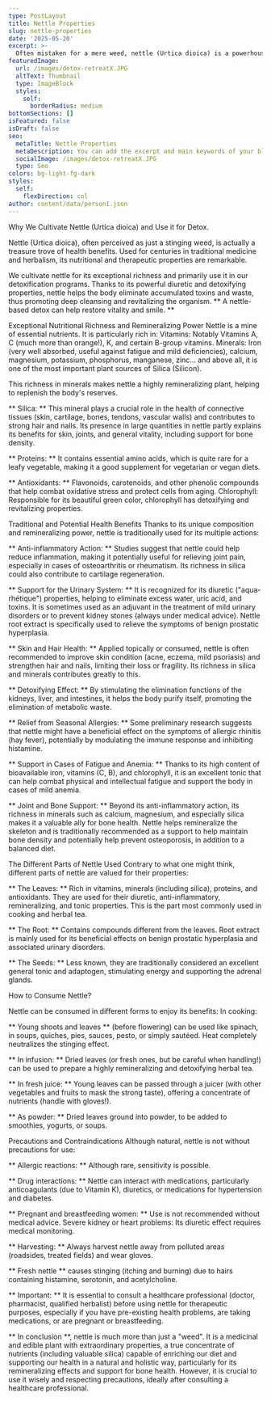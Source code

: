 ```yaml
---
type: PostLayout
title: Nettle Properties
slug: nettle-properties
date: '2025-05-20'
excerpt: >-
  Often mistaken for a mere weed, nettle (Urtica dioica) is a powerhouse of nutrition and healing. We grow and use it in our detox programs for its exceptional detoxifying and remineralizing properties. Rich in vitamins, minerals (especially silica), proteins, and antioxidants, nettle helps eliminate toxins, support joint and bone health, combat fatigue, and enhance skin and hair vitality. Whether brewed as a tea, added to dishes, or taken as a powder, nettle is a natural ally for cleansing, energy, and overall wellness—used with care and respect.
featuredImage:
  url: /images/detox-retreatX.JPG
  altText: Thumbnail
  type: ImageBlock
  styles:
    self:
      borderRadius: medium
bottomSections: []
isFeatured: false
isDraft: false
seo:
  metaTitle: Nettle Properties
  metaDescription: You can add the excerpt and main keywords of your blog post here.
  socialImage: /images/detox-retreatX.JPG
  type: Seo
colors: bg-light-fg-dark
styles:
  self:
    flexDirection: col
author: content/data/person1.json
---
```


Why We Cultivate Nettle (Urtica dioica) and Use it for Detox.

Nettle (Urtica dioica), often perceived as just a stinging weed, is actually a treasure trove of health benefits. Used for centuries in traditional medicine and herbalism, its nutritional and therapeutic properties are remarkable.

We cultivate nettle for its exceptional richness and primarily use it in our detoxification programs. Thanks to its powerful diuretic and detoxifying properties, nettle helps the body eliminate accumulated toxins and waste, thus promoting deep cleansing and revitalizing the organism.
** A nettle-based detox can help restore vitality and smile. **

Exceptional Nutritional Richness and Remineralizing Power Nettle is a mine of essential nutrients. It is particularly rich in: Vitamins: Notably Vitamins A, C (much more than orange!), K, and certain B-group vitamins.
Minerals: Iron (very well absorbed, useful against fatigue and mild deficiencies), calcium, magnesium, potassium, phosphorus, manganese, zinc... and above all, it is one of the most important plant sources of Silica (Silicon).

This richness in minerals makes nettle a highly remineralizing plant, helping to replenish the body's reserves.

** Silica: ** This mineral plays a crucial role in the health of connective tissues (skin, cartilage, bones, tendons, vascular walls) and contributes to strong hair and nails. Its presence in large quantities in nettle partly explains its benefits for skin, joints, and general vitality, including support for bone density.

** Proteins: ** It contains essential amino acids, which is quite rare for a leafy vegetable, making it a good supplement for vegetarian or vegan diets.

** Antioxidants: ** Flavonoids, carotenoids, and other phenolic compounds that help combat oxidative stress and protect cells from aging.
Chlorophyll: Responsible for its beautiful green color, chlorophyll has detoxifying and revitalizing properties.

Traditional and Potential Health Benefits Thanks to its unique composition and remineralizing power, nettle is traditionally used for its multiple actions:

** Anti-inflammatory Action: ** Studies suggest that nettle could help reduce inflammation, making it potentially useful for relieving joint pain, especially in cases of osteoarthritis or rheumatism.
Its richness in silica could also contribute to cartilage regeneration.

** Support for the Urinary System: ** It is recognized for its diuretic ("aqua-rhétique") properties, helping to eliminate excess water, uric acid, and toxins. It is sometimes used as an adjuvant in the treatment of mild urinary disorders or to prevent kidney stones (always under medical advice). Nettle root extract is specifically used to relieve the symptoms of benign prostatic hyperplasia.

** Skin and Hair Health: ** Applied topically or consumed, nettle is often recommended to improve skin condition (acne, eczema, mild psoriasis) and strengthen hair and nails, limiting their loss or fragility. Its richness in silica and minerals contributes greatly to this.

** Detoxifying Effect: ** By stimulating the elimination functions of the kidneys, liver, and intestines, it helps the body purify itself, promoting the elimination of metabolic waste.

** Relief from Seasonal Allergies: ** Some preliminary research suggests that nettle might have a beneficial effect on the symptoms of allergic rhinitis (hay fever), potentially by modulating the immune response and inhibiting histamine.

** Support in Cases of Fatigue and Anemia: ** Thanks to its high content of bioavailable iron, vitamins (C, B), and chlorophyll, it is an excellent tonic that can help combat physical and intellectual fatigue and support the body in cases of mild anemia.

** Joint and Bone Support: ** Beyond its anti-inflammatory action, its richness in minerals such as calcium, magnesium, and especially silica makes it a valuable ally for bone health. Nettle helps remineralize the skeleton and is traditionally recommended as a support to help maintain bone density and potentially help prevent osteoporosis, in addition to a balanced diet.

The Different Parts of Nettle Used Contrary to what one might think, different parts of nettle are valued for their properties:

** The Leaves: ** Rich in vitamins, minerals (including silica), proteins, and antioxidants. They are used for their diuretic, anti-inflammatory, remineralizing, and tonic properties. This is the part most commonly used in cooking and herbal tea.

** The Root: ** Contains compounds different from the leaves. Root extract is mainly used for its beneficial effects on benign prostatic hyperplasia and associated urinary disorders.

** The Seeds: ** Less known, they are traditionally considered an excellent general tonic and adaptogen, stimulating energy and supporting the adrenal glands.

How to Consume Nettle?

Nettle can be consumed in different forms to enjoy its benefits: In cooking:

** Young shoots and leaves ** (before flowering) can be used like spinach, in soups, quiches, pies, sauces, pesto, or simply sautéed. Heat completely neutralizes the stinging effect.

** In infusion: ** Dried leaves (or fresh ones, but be careful when handling!) can be used to prepare a highly remineralizing and detoxifying herbal tea.

** In fresh juice: ** Young leaves can be passed through a juicer (with other vegetables and fruits to mask the strong taste), offering a concentrate of nutrients (handle with gloves!).

** As powder: ** Dried leaves ground into powder, to be added to smoothies, yogurts, or soups.

Precautions and Contraindications Although natural, nettle is not without precautions for use:

** Allergic reactions: ** Although rare, sensitivity is possible.

** Drug interactions: ** Nettle can interact with medications, particularly anticoagulants (due to Vitamin K), diuretics, or medications for hypertension and diabetes.

** Pregnant and breastfeeding women: ** Use is not recommended without medical advice. Severe kidney or heart problems: Its diuretic effect requires medical monitoring.

** Harvesting: ** Always harvest nettle away from polluted areas (roadsides, treated fields) and wear gloves.

** Fresh nettle ** causes stinging (itching and burning) due to hairs containing histamine, serotonin, and acetylcholine.

** Important: ** It is essential to consult a healthcare professional (doctor, pharmacist, qualified herbalist) before using nettle for therapeutic purposes, especially if you have pre-existing health problems, are taking medications, or are pregnant or breastfeeding.

** In conclusion **, nettle is much more than just a "weed". It is a medicinal and edible plant with extraordinary properties, a true concentrate of nutrients (including valuable silica) capable of enriching our diet and supporting our health in a natural and holistic way, particularly for its remineralizing effects and support for bone health. However, it is crucial to use it wisely and respecting precautions, ideally after consulting a healthcare professional.
